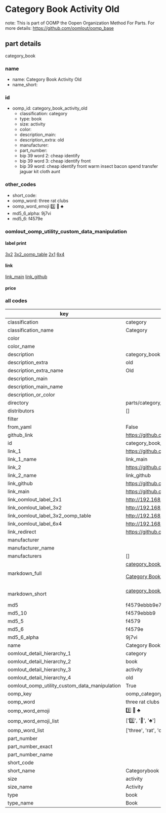 # Category Book Activity Old  

note: This is part of OOMP the Oopen Organization Method For Parts. For more details: https://github.com/oomlout/oomp_base

##  part details
  



category_book



### name
* name: Category Book Activity Old
* name_short: 
### id
* oomp_id: category_book_activity_old
  * classification: category
  * type: book
  * size: activity
  * color: 
  * description_main: 
  * description_extra: old
  * manufacturer: 
  * part_number: 
  * bip 39 word 2: cheap identify
  * bip 39 word 3: cheap identify front
  * bip 39 word: cheap identify front warm insect bacon spend transfer jaguar kit cloth aunt

### other_codes
* short_code: 
* oomp_word: three rat clubs
* oomp_word_emoji :three: :rat: :clubs:
* md5_6_alpha: 9j7vi
* md5_6: f4579e






### oomlout_oomp_utility_custom_data_manipulation
#### label print
[3x2](http://192.168.1.245:1112/?label=oomp%209j7vi)
[3x2_oomp_table](http://192.168.1.108:1112/?label=oomp%209j7vi)
[2x1](http://192.168.1.242:1112/?label=oomp%209j7vi)
[6x4](http://192.168.1.55:1112/?label=oomp%209j7vi)    

#### link

[link_main](https://github.com/oomlout/oomlout_oomp_version_1_messy/tree/main/parts/category_book_activity_old) [link_github](https://github.com/oomlout/oomlout_oomp_version_1_messy/tree/main/parts/category_book_activity_old)                             

#### price







### all codes 
| key | value |  
| --- | --- |  
| classification | category |  
| classification_name | Category |  
| color |  |  
| color_name |  |  
| description | category_book |  
| description_extra | old |  
| description_extra_name | Old |  
| description_main |  |  
| description_main_name |  |  
| description_or_color |   |  
| directory | parts/category_book_activity_old |  
| distributors | [] |  
| filter |  |  
| from_yaml | False |  
| github_link | https://github.com/oomlout/oomlout_oomp_part_src/tree/main/parts/category_book_activity_old |  
| id | category_book_activity_old |  
| link_1 | https://github.com/oomlout/oomlout_oomp_version_1_messy/tree/main/parts/category_book_activity_old |  
| link_1_name | link_main |  
| link_2 | https://github.com/oomlout/oomlout_oomp_version_1_messy/tree/main/parts/category_book_activity_old |  
| link_2_name | link_github |  
| link_github | https://github.com/oomlout/oomlout_oomp_version_1_messy/tree/main/parts/category_book_activity_old |  
| link_main | https://github.com/oomlout/oomlout_oomp_version_1_messy/tree/main/parts/category_book_activity_old |  
| link_oomlout_label_2x1 | http://192.168.1.242:1112/?label=oomp%209j7vi |  
| link_oomlout_label_3x2 | http://192.168.1.245:1112/?label=oomp%209j7vi |  
| link_oomlout_label_3x2_oomp_table | http://192.168.1.108:1112/?label=oomp%209j7vi |  
| link_oomlout_label_6x4 | http://192.168.1.55:1112/?label=oomp%209j7vi |  
| link_redirect | https://github.com/oomlout/oomlout_oomp_version_1_messy/tree/main/parts/category_book_activity_old |  
| manufacturer |  |  
| manufacturer_name |  |  
| manufacturers | [] |  
| markdown_full | [category_book_activity_old](none)<br>[](none)<br>[Category Book Activity Old](none)<br><br> |  
| markdown_short | [category_book_activity_old](none)<br><br> |  
| md5 | f4579ebbb9e73a28453a8f72ba9c2137 |  
| md5_10 | f4579ebbb9 |  
| md5_5 | f4579 |  
| md5_6 | f4579e |  
| md5_6_alpha | 9j7vi |  
| name | Category Book Activity Old |  
| oomlout_detail_hierarchy_1 | category |  
| oomlout_detail_hierarchy_2 | book |  
| oomlout_detail_hierarchy_3 | activity |  
| oomlout_detail_hierarchy_4 | old |  
| oomlout_oomp_utility_custom_data_manipulation | True |  
| oomp_key | oomp_category_book_activity_old |  
| oomp_word | three rat clubs |  
| oomp_word_emoji | :three: :rat: :clubs: |  
| oomp_word_emoji_list | [':three:', ':rat:', ':clubs:'] |  
| oomp_word_list | ['three', 'rat', 'clubs'] |  
| part_number |  |  
| part_number_exact |  |  
| part_number_name |  |  
| short_code |  |  
| short_name | Categorybook |  
| size | activity |  
| size_name | Activity |  
| type | book |  
| type_name | Book |  
